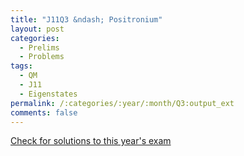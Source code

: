 ```yaml
---
title: "J11Q3 &ndash; Positronium"
layout: post
categories:
  - Prelims
  - Problems
tags:
  - QM
  - J11
  - Eigenstates
permalink: /:categories/:year/:month/Q3:output_ext
comments: false
---
```

<object data="2011J3Q.pdf" type="application/pdf" width="100%" height="500"></object>
<div class="message"><a href='https://princetonprelim.com/prelim/26/'>Check for solutions to this year's exam</a></div>
